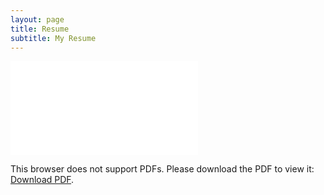 ```yaml
---
layout: page
title: Resume
subtitle: My Resume 
---
```


<object data="file:///C:/Users/zsnyder/Downloads/resume1.pdf" type="pdf" width="700px" height="700px">
    <embed src="file:///C:/Users/zsnyder/Downloads/resume1.pdf">
        <p>This browser does not support PDFs. Please download the PDF to view it: <a href="http://yoursite.com/the.pdf">Download PDF</a>.</p>
    </embed>
</object>
